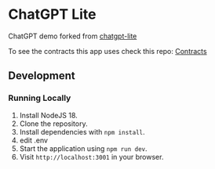 # ChatGPT Lite

ChatGPT demo forked from [chatgpt-lite](https://github.com/blrchen/chatgpt-lite)

To see the contracts this app uses check this repo: [Contracts](https://github.com/malawadd/fayruz/contracts)

## Development

### Running Locally

1. Install NodeJS 18.
2. Clone the repository.
3. Install dependencies with `npm install`.
4. edit .env
5. Start the application using `npm run dev`.
6. Visit `http://localhost:3001` in your browser.

